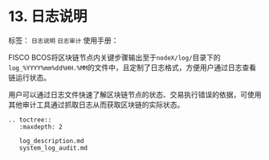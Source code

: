 # 13. 日志说明
标签： ``日志说明``  ``日志审计``
使用手册：


FISCO BCOS将区块链节点内关键步骤输出至于``nodeX/log/``目录下的`log_%YYYY%mm%dd%HH.%MM`的文件中，且定制了日志格式，方便用户通过日志查看链运行状态。

用户可以通过日志文件快速了解区块链节点的状态、交易执行错误的依据，可使用其他审计工具通过抓取日志从而获取区块链的实际状态。

```eval_rst
.. toctree::
   :maxdepth: 2

   log_description.md
   system_log_audit.md
```